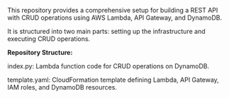 This repository provides a comprehensive setup for building a REST API with CRUD operations using AWS Lambda, API Gateway, and DynamoDB. 

It is structured into two main parts: setting up the infrastructure and executing CRUD operations.

**Repository Structure:**

index.py: Lambda function code for CRUD operations on DynamoDB.

template.yaml: CloudFormation template defining Lambda, API Gateway, IAM roles, and DynamoDB resources.
